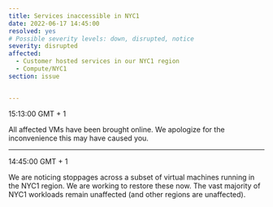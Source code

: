 ```yaml
---
title: Services inaccessible in NYC1
date: 2022-06-17 14:45:00
resolved: yes
# Possible severity levels: down, disrupted, notice
severity: disrupted
affected:
  - Customer hosted services in our NYC1 region
  - Compute/NYC1
section: issue


---
```


15:13:00 GMT + 1

All affected VMs have been brought online. We apologize for the inconvenience this may have caused you.

---

14:45:00 GMT + 1

We are noticing stoppages across a subset of virtual machines running in the NYC1 region. We are working to restore these now. The vast majority of NYC1 workloads remain unaffected (and other regions are unaffected).
